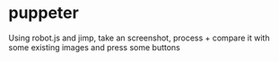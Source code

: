 # puppeter
Using robot.js and jimp, take an screenshot, process + compare it with some existing images and press some buttons
